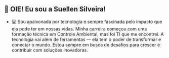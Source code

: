 ## 👋 OIE! Eu sou a Suellen Silveira!

- 💻 Sou apaixonada por tecnologia e sempre fascinada pelo impacto que ela pode ter em nossas vidas. Minha carreira começou com uma formação técnica em Controle Ambiental, mas foi TI que me encontrei. A tecnologia vai além de ferramentas — ela tem o poder de transformar e conectar o mundo. Estou sempre em busca de desafios para crescer e contribuir com soluções inovadoras.
